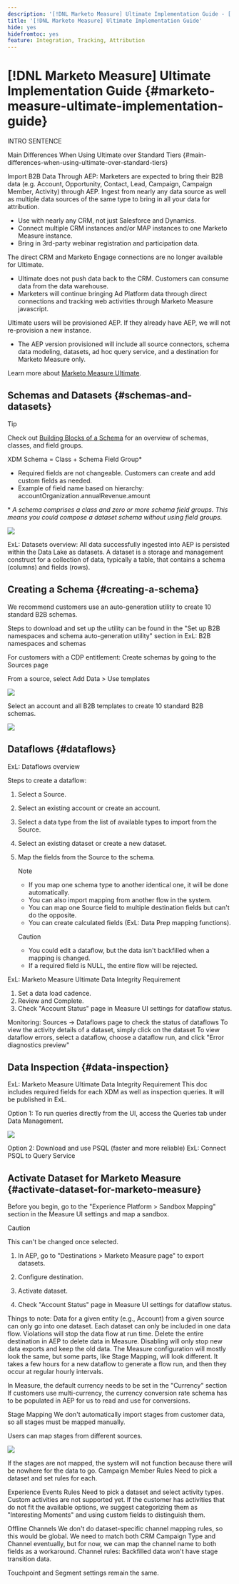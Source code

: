 ```yaml
---
description: '[!DNL Marketo Measure] Ultimate Implementation Guide - [!DNL Marketo Measure] - Product Documentation'
title: '[!DNL Marketo Measure] Ultimate Implementation Guide'
hide: yes
hidefromtoc: yes
feature: Integration, Tracking, Attribution
---
```

# [!DNL Marketo Measure] Ultimate Implementation Guide {#marketo-measure-ultimate-implementation-guide}

INTRO SENTENCE

Main Differences When Using Ultimate over Standard Tiers {#main-differences-when-using-ultimate-over-standard-tiers}

Import B2B Data Through AEP: Marketers are expected to bring their B2B data (e.g. Account, Opportunity, Contact, Lead, Campaign, Campaign Member, Activity) through AEP. Ingest from nearly any data source as well as multiple data sources of the same type to bring in all your data for attribution.
   
   * Use with nearly any CRM, not just Salesforce and Dynamics.
   * Connect multiple CRM instances and/or MAP instances to one Marketo Measure instance.
   * Bring in 3rd-party webinar registration and participation data.

The direct CRM and Marketo Engage connections are no longer available for Ultimate.

   * Ultimate does not push data back to the CRM. Customers can consume data from the data warehouse.
   * Marketers will continue bringing Ad Platform data through direct connections and tracking web activities through Marketo Measure javascript.

Ultimate users will be provisioned AEP. If they already have AEP, we will not re-provision a new instance.

   * The AEP version provisioned will include all source connectors, schema data modeling, datasets, ad hoc query service, and a destination for Marketo Measure only.

Learn more about [Marketo Measure Ultimate](/help/marketo-measure-ultimate/marketo-measure-ultimate-overview.md).

## Schemas and Datasets {#schemas-and-datasets}

>[!TIP]
>
>Check out [Building Blocks of a Schema](https://experienceleague.adobe.com/docs/experience-platform/xdm/schema/composition.html?lang=en#building-blocks-of-a-schema) for an overview of schemas, classes, and field groups.

XDM Schema = Class + Schema Field Group*

   * Required fields are not changeable. Customers can create and add custom fields as needed.
   * Example of field name based on hierarchy: accountOrganization.annualRevenue.amount

&#42; _A schema comprises a class and zero or more schema field groups. This means you could compose a dataset schema without using field groups._

![](assets/marketo-measure-ultimate-implementation-guide-.png)

ExL: Datasets overview: All data successfully ingested into AEP is persisted within the Data Lake as datasets. A dataset is a storage and management construct for a collection of data, typically a table, that contains a schema (columns) and fields (rows).

## Creating a Schema {#creating-a-schema}

We recommend customers use an auto-generation utility to create 10 standard B2B schemas.

Steps to download and set up the utility can be found in the "Set up B2B namespaces and schema auto-generation utility" section in ExL: B2B namespaces and schemas

For customers with a CDP entitlement: Create schemas by going to the Sources page

From a source, select Add Data > Use templates

![](assets/marketo-measure-ultimate-implementation-guide-.png)

Select an account and all B2B templates to create 10 standard B2B schemas.

![](assets/marketo-measure-ultimate-implementation-guide-.png)

## Dataflows {#dataflows}

ExL: Dataflows overview

Steps to create a dataflow:

1. Select a Source.
1. Select an existing account or create an account.
1. Select a data type from the list of available types to import from the Source.
1. Select an existing dataset or create a new dataset.
1. Map the fields from the Source to the schema.

   >[!NOTE]
   >
   >* If you map one schema type to another identical one, it will be done automatically.
   >* You can also import mapping from another flow in the system. 
   >* You can map one Source field to multiple destination fields but can't do the opposite.
   >* You can create calculated fields (ExL: Data Prep mapping functions).

   >[!CAUTION]
   >
   >* You could edit a dataflow, but the data isn't backfilled when a mapping is changed.
   >* If a required field is NULL, the entire flow will be rejected.

ExL: Marketo Measure Ultimate Data Integrity Requirement

1. Set a data load cadence.
1. Review and Complete.
1. Check "Account Status" page in Measure UI settings for dataflow status.

Monitoring:
Sources → Dataflows page to check the status of dataflows
To view the activity details of a dataset, simply click on the dataset
To view dataflow errors, select a dataflow, choose a dataflow run, and click "Error diagnostics preview"

## Data Inspection {#data-inspection}

ExL: Marketo Measure Ultimate Data Integrity Requirement
This doc includes required fields for each XDM as well as inspection queries. It will be published in ExL. 

Option 1: To run queries directly from the UI, access the Queries tab under Data Management.

![](assets/marketo-measure-ultimate-implementation-guide-.png)

Option 2: Download and use PSQL (faster and more reliable)
ExL: Connect PSQL to Query Service

## Activate Dataset for Marketo Measure {#activate-dataset-for-marketo-measure}

Before you begin, go to the "Experience Platform > Sandbox Mapping" section in the Measure UI settings and map a sandbox.

>[!CAUTION]
>
>This can't be changed once selected. 

1. In AEP, go to "Destinations > Marketo Measure page" to export datasets.

1. Configure destination.

1. Activate dataset.

1. Check "Account Status" page in Measure UI settings for dataflow status.

Things to note:
Data for a given entity (e.g., Account) from a given source can only go into one dataset. Each dataset can only be included in one data flow. Violations will stop the data flow at run time.
Delete the entire destination in AEP to delete data in Measure. Disabling will only stop new data exports and keep the old data. 
The Measure configuration will mostly look the same, but some parts, like Stage Mapping, will look different.
It takes a few hours for a new dataflow to generate a flow run, and then they occur at regular hourly intervals.

In Measure, the default currency needs to be set in the "Currency" section
If customers use multi-currency, the currency conversion rate schema has to be populated in AEP for us to read and use for conversions. 

Stage Mapping
We don't automatically import stages from customer data, so all stages must be mapped manually.

Users can map stages from different sources.

![](assets/marketo-measure-ultimate-implementation-guide-.png)

If the stages are not mapped, the system will not function because there will be nowhere for the data to go.
Campaign Member Rules 
Need to pick a dataset and set rules for each. 

Experience Events Rules
Need to pick a dataset and select activity types.
Custom activities are not supported yet. 
If the customer has activities that do not fit the available options, we suggest categorizing them as "Interesting Moments" and using custom fields to distinguish them.

Offline Channels
We don't do dataset-specific channel mapping rules, so this would be global.
We need to match both CRM Campaign Type and Channel eventually, but for now, we can map the channel name to both fields as a workaround. 
Channel rules: Backfilled data won't have stage transition data.

Touchpoint and Segment settings remain the same.
